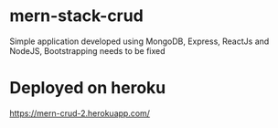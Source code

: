 # mern-stack-crud
Simple application developed using MongoDB, Express, ReactJs and NodeJS, Bootstrapping needs to be fixed
# Deployed on heroku
https://mern-crud-2.herokuapp.com/
